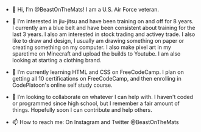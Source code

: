 - 👋 Hi, I’m @BeastOnTheMats! I am a U.S. Air Force veteran.

- 👀 I’m interested in jiu-jitsu and have been training on and off for 8 years. I currently am a blue belt and have been consistent about training for the last 3 years. 
  I also am interested in stock trading and activey trade. I also like to draw and design, I usually am drawing something on paper or creating something on my computer.
  I also make pixel art in my sparetime on Minecraft and upload the builds to Youtube. I am also looking at starting a clothing brand.
  
- 🌱 I’m currently learning HTML and CSS on FreeCodeCamp. I plan on getting all 10 certifications on FreeCodeCamp, and then enrolling in CodePlatoon's online self study course.
- 💞️ I’m looking to collaborate on whatever I can help with. I haven't coded or programmed since high school, but I remember a fair amount of things. 
  Hopefully soon I can contribute and help others.
  
- 📫 How to reach me: On Instagram and Twitter @BeastOnTheMats

<!---
BeastOnTheMats/BeastOnTheMats is a ✨ special ✨ repository because its `README.md` (this file) appears on your GitHub profile.
You can click the Preview link to take a look at your changes.
--->
